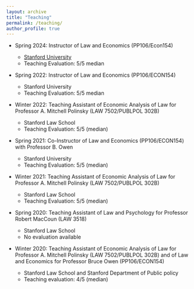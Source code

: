 ```yaml
---
layout: archive
title: "Teaching"
permalink: /teaching/
author_profile: true
---
```

* Spring 2024: Instructor of Law and Economics (PP106/Econ154)
  * [Stanford University](https://explorecourses.stanford.edu/search?view=catalog&filter-coursestatus-Active=on&page=0&catalog=&academicYear=&q=omar+vasquez+duque&collapse=)
  * Teaching Evaluation: 5/5 median

* Spring 2022: Instructor of Law and Economics (PP106/ECON154)
  * Stanford University
  * Teaching Evaluation: 5/5 median

* Winter 2022: Teaching Assistant of Economic Analysis of Law for Professor A. Mitchell Polinsky (LAW 7502/PUBLPOL 302B)
  * Stanford Law School
  * Teaching Evaluation: 5/5 (median)

* Spring 2021: Co-Instructor of Law and Economics (PP106/ECON154) with Professor B. Owen
  * Stanford University
  * Teaching Evaluation: 5/5 (median)

* Winter 2021: Teaching Assistant of Economic Analysis of Law for Professor A. Mitchell Polinsky (LAW 7502/PUBLPOL 302B)
  * Stanford Law School
  * Teaching Evaluation: 5/5 (median)

* Spring 2020: Teaching Assistant of Law and Psychology for Professor Robert MacCoun (LAW 3518)
  * Stanford Law School
  * No evaluation available

* Winter 2020: Teaching Assistant of Economic Analysis of Law for Professor A. Mitchell Polinsky (LAW 7502/PUBLPOL 302B) and of Law and Economics for Professor Bruce Owen (PP106/ECON154)
  * Stanford Law School and Stanford Department of Public policy
  * Teaching evaluation: 4/5 (median)
